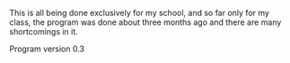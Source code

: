 This is all being done exclusively for my school, and so far only for my class, the program was done about three months ago and there are many shortcomings in it.

Program version 0.3
